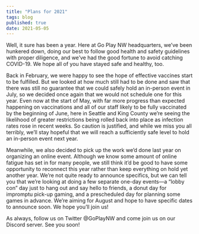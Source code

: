 ```yaml
---
title: "Plans for 2021"
tags: blog
published: true
date: 2021-05-05
---
```


Well, it sure has been a year. Here at Go Play NW headquarters, we’ve been hunkered down, doing our best to follow good health and safety guidelines with proper diligence, and we’ve had the good fortune to avoid catching COVID-19. We hope all of you have stayed safe and healthy, too.

Back in February, we were happy to see the hope of effective vaccines start to be fulfilled. But we looked at how much still had to be done and saw that there was still no guarantee that we could safely hold an in-person event in July, so we decided once again that we would not schedule one for this year. Even now at the start of May, with far more progress than expected happening on vaccinations and all of our staff likely to be fully vaccinated by the beginning of June, here in Seattle and King County we’re seeing the likelihood of greater restrictions being rolled back into place as infection rates rose in recent weeks. So caution is justified, and while we miss you all terribly, we’ll stay hopeful that we will reach a sufficiently safe level to hold an in-person event next year.

Meanwhile, we also decided to pick up the work we’d done last year on organizing an online event. Although we know some amount of online fatigue has set in for many people, we still think it’d be good to have some opportunity to reconnect this year rather than keep everything on hold yet another year. We’re not quite ready to announce specifics, but we can tell you that we’re looking at doing a few separate one-day events—a “lobby con” day just to hang out and say hello to friends, a donut day for impromptu pick-up gaming, and a prescheduled day for planning some games in advance. We’re aiming for August and hope to have specific dates to announce soon. We hope you’ll join us!

As always, follow us on Twitter @GoPlayNW and come join us on our Discord server. See you soon!